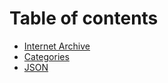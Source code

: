 # Table of contents

* [Internet Archive](README.md)
* [Categories](categories.md)
* [JSON](json.md)
